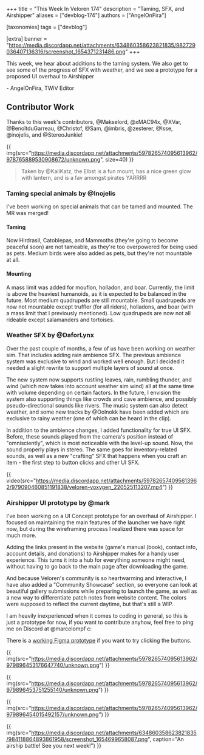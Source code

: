 +++
title = "This Week In Veloren 174"
description = "Taming, SFX, and Airshipper"
aliases = ["devblog-174"]
authors = ["AngelOnFira"]

[taxonomies]
tags = ["devblog"]

[extra]
banner = "https://media.discordapp.net/attachments/634860358623821835/982729036407136316/screenshot_1654371231486.png"
+++

This week, we hear about additions to the taming system. We also get to see some
of the progress of SFX with weather, and we see a prototype for a proposed UI
overhaul to Airshipper

\- AngelOnFira, TWiV Editor

## Contributor Work

Thanks to this week's contributors, @Makselord, @xMAC94x, @XVar,
@BenoîtduGarreau, @Christof, @Sam, @imbris, @zesterer, @Isse, @inojelis, and
@StereoJunkie!

{{
  img(src="https://media.discordapp.net/attachments/597826574095613962/978765889530908672/unknown.png",
  size=40)
}}

> Taken by @KaliKatz, the Elbst is a fun mount, has a nice green glow with
> lantern, and is a fav amongst pirates YARRRR

### Taming special animals by @Inojelis

I've been working on special animals that can be tamed and mounted. The MR was
merged!

#### Taming

Now Hirdrasil, Catoblepas, and Mammoths (they're going to become peaceful soon)
are not tameable, as they're too overpowered for being used as pets. Medium
birds were also added as pets, but they're not mountable at all.

#### Mounting

A mass limit was added for mouflon, holladon, and boar. Currently, the limit is
above the heaviest humanoids, as it is expected to be balanced in the future.
Most medium quadrupeds are still mountable. Small quadrupeds are now not
mountable except truffler (for all riders), holladons, and boar (with a mass
limit that I previously mentioned). Low quadrupeds are now not all rideable
except salamanders and tortoises.

### Weather SFX by @DaforLynx

Over the past couple of months, a few of us have been working on weather sim.
That includes adding rain ambience SFX. The previous ambience system was
exclusive to wind and worked well enough. But I decided it needed a slight
rewrite to support multiple layers of sound at once.

The new system now supports rustling leaves, rain, rumbling thunder, and wind
(which now takes into account weather sim wind) all at the same time with volume
depending on certain factors. In the future, I envision the system also
supporting things like crowds and cave ambience, and possibly pseudo-directional
sounds like rivers. The music system can also detect weather, and some new
tracks by @Oolnokk have been added which are exclusive to rainy weather (one of
which can be heard in the clip).

In addition to the ambience changes, I added functionality for true UI SFX.
Before, these sounds played from the camera's position instead of
"omnisciently", which is most noticeable with the level-up sound. Now, the sound
properly plays in stereo. The same goes for inventory-related sounds, as well as
a new "crafting" SFX that happens when you craft an item - the first step to
button clicks and other UI SFX.

{{
  video(src="https://media.discordapp.net/attachments/597826574095613962/979090460851191838/veloren-voxygen_220525113207.mp4")
}}

### Airshipper UI prototype by @mark

I've been working on a UI Concept prototype for an overhaul of Airshipper. I
focused on maintaining the main features of the launcher we have right now, but
during the wireframing process I realized there was space for much more.

Adding the links present in the website (game's manual (book), contact info,
account details, and donations) to Airshipper makes for a handy user experience.
This turns it into a hub for everything someone might need, without having to go
back to the main page after downloading the game.

And because Veloren's community is so heartwarming and interactive, I have also
added a "Community Showcase" section, so everyone can look at beautiful gallery
submissions while preparing to launch the game, as well as a new way to
differentiate patch notes from website content. The colors were supposed to
reflect the current daytime, but that's still a WIP.

I am heavily inexperienced when it comes to coding in general, so this is just a
prototype for now, if you want to contribute anyhow, feel free to ping me on
Discord at @marcelompf c:

There is a [working Figma
prototype](https://www.figma.com/proto/kXWYc9pZS694jGTsMqbgnL/Veloren---Airshipper-Revamp?node-id=10%3A500&scaling=scale-down&page-id=0%3A1&starting-point-node-id=1%3A2)
if you want to try clicking the buttons.

{{
  img(src="https://media.discordapp.net/attachments/597826574095613962/979896453176647740/unknown.png")
}}

{{
  img(src="https://media.discordapp.net/attachments/597826574095613962/979896453751255140/unknown.png")
}}

{{
  img(src="https://media.discordapp.net/attachments/597826574095613962/979896454015492157/unknown.png")
}}

{{
  img(src="https://media.discordapp.net/attachments/634860358623821835/984118864893861958/screenshot_1654699658087.png",
  caption="An airship battle! See you next week!")
}}
